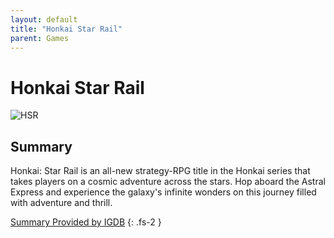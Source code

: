 ```yaml
---
layout: default
title: "Honkai Star Rail"
parent: Games
---
```


# Honkai Star Rail

![HSR](https://cdn.discordapp.com/emojis/1323743255552331817.png)

## Summary

Honkai: Star Rail is an all-new strategy-RPG title in the Honkai series that takes players on a cosmic adventure across the stars. Hop aboard the Astral Express and experience the galaxy's infinite wonders on this journey filled with adventure and thrill.

[Summary Provided by IGDB](https://www.igdb.com/games/honkai-star-rail)
{: .fs-2 }